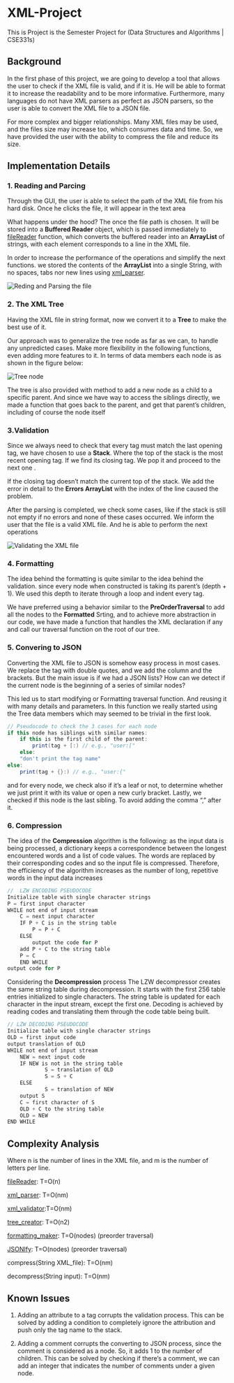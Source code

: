 # XML-Project
This is Project is the Semester Project for (Data Structures and Algorithms | CSE331s)
## Background
In the first phase of this project, we are going to develop a tool that allows the user to check if the XML file is valid, and if it is. He will be able to format it to increase the readability and to be more informative. Furthermore, many languages do not have XML parsers as perfect as JSON parsers, so the user is able to convert the XML file to a JSON file.

For more complex and bigger relationships. Many XML files may be used, and the files size may increase too, which consumes data and time. So, we have provided the user with the ability to compress the file and reduce its size.

## Implementation Details
### 1. Reading and Parcing
Through the GUI, the user is able to select the path of the XML file from his hard disk. Once he clicks the file, it will appear in the text area

What happens under the hood?  The once the file path is chosen. It will be stored into a **Buffered Reader** object, which is passed immediately to [fileReader](https://github.com/0ssamaak0/XML-Project/blob/main/Phase1_1.java#L68) function, which converts the buffered reader into an **ArrayList** of strings, with each element corresponds to a line in the XML file.

In order to increase the performance of the operations and simplify the next functions. we stored the contents of the **ArrayList** into a single String, with no spaces, tabs nor new lines using [xml_parser](https://github.com/0ssamaak0/XML-Project/blob/main/Phase1_1.java#L81).

![Reding and Parsing the file](https://github.com/0ssamaak0/XML-Project/blob/main/Reding_and_Parsing_the_file.png)

### 2.	The XML Tree
Having the XML file in string format, now we convert it to a **Tree** to make the best use of it.

Our approach was to generalize the tree node as far as we can, to handle any unpredicted cases. Make more flexibility in the following functions, even adding more features to it.
In terms of data members each node is as shown in the figure below:

![Tree node](https://github.com/0ssamaak0/XML-Project/blob/main/Tree_node.png)

The tree is also provided with method to add a new node as a child to a specific parent. And since we have way to access the siblings directly, we made a function that goes back to the parent, and get that parent’s children, including of course the node itself

### 3.Validation
Since we always need to check that every tag must match the last opening tag, we have chosen to use a **Stack**. Where the top of the stack is the most recent opening tag. If we find its closing tag. We pop it and proceed to the next one .

If the closing tag doesn’t match the current top of the stack. We add the error in detail to the **Errors ArrayList** with the index of the line caused the problem.

After the parsing is completed, we check some cases, like if the stack is still not empty if no errors and none of these cases occurred. We inform the user that the file is a valid XML file. And he is able to perform the next operations

![Validating the XML file](https://github.com/0ssamaak0/XML-Project/blob/main/Validating_the_XML_file.png)

### 4. Formatting
The idea behind the formatting is quite similar to the idea behind the validation. since every node when constructed is taking its parent’s (depth + 1). We used this depth to iterate through a loop and indent every tag. 

We have preferred using a behavior similar to the **PreOrderTraversal** to add all the nodes to the **Formatted** Srting, and to achieve more abstraction in our code, we have made a function that handles the XML declaration if any and call our traversal function on the root of our tree.

### 5. Convering to JSON
Converting the XML file to JSON is somehow easy process in most cases. We replace the tag with double quotes, and we add the column and the brackets. But the main issue is if we had a JSON lists? How can we detect if the current node is the beginning of a series of similar nodes?

This led us to start modifying or Formatting traversal function. And reusing it with many details and parameters. In this function we really started using the Tree data members which may seemed to be trivial in the first look.


```Java
// Pseudocode to check the 3 cases for each node
if this node has siblings with similar names:
    if this is the first child of the parent:
        print(tag + [:) // e.g., "user:["
    else:
    "don't print the tag name"
else:
    print(tag + {}:) // e.g., "user:{"
```

and for every node, we check also if it’s a leaf or not, to determine whether we just print it with its value or open a new curly bracket.
Lastly, we checked if this node is the last sibling. To avoid adding the comma “,” after it.

### 6. Compression
The idea of the **Compression** algorithm is the following: as the input data is being processed, a dictionary keeps a correspondence between the longest encountered words and a list of code values. The words are replaced by their corresponding codes and so the input file is compressed. Therefore, the efficiency of the algorithm increases as the number of long, repetitive words in the input data increases

```Java
//  LZW ENCODING PSEUDOCODE
Initialize table with single character strings
P = first input character
WHILE not end of input stream
    C = next input character
    IF P + C is in the string table
        P = P + C
    ELSE
        output the code for P
    add P + C to the string table
    P = C
    END WHILE
output code for P 
```

Considering the **Decompression** process The LZW decompressor creates the same string table during decompression. It starts with the first 256 table entries initialized to single characters. The string table is updated for each character in the input stream, except the first one. Decoding is achieved by reading codes and translating them through the code table being built.

```Java
// LZW DECODING PSEUDOCODE
Initialize table with single character strings
OLD = first input code
output translation of OLD
WHILE not end of input stream
    NEW = next input code
    IF NEW is not in the string table
            S = translation of OLD
            S = S + C
    ELSE
            S = translation of NEW
    output S
    C = first character of S
    OLD + C to the string table
    OLD = NEW
END WHILE
```
## Complexity Analysis
Where n is the number of lines in the XML file, and m is the number of letters per line.

[fileReader](https://github.com/0ssamaak0/XML-Project/blob/main/Phase1_1.java#L68): T=O(n)

[xml_parser](https://github.com/0ssamaak0/XML-Project/blob/main/Phase1_1.java#L81): T=O(nm)

[xml_validator](https://github.com/0ssamaak0/XML-Project/blob/main/Phase1_1.java#L133):T=O(nm)

[tree_creator](https://github.com/0ssamaak0/XML-Project/blob/main/Phase1_1.java#L269): T=O(n2)   

[formatting_maker](https://github.com/0ssamaak0/XML-Project/blob/main/Phase1_1.java#L391): T=O(nodes) (preorder traversal)

[JSONIfy]((https://github.com/0ssamaak0/XML-Project/blob/main/Phase1_1.java#L445)): T=O(nodes) (preorder traversal)

compress(String XML_file): T=O(nm)

decompress(String input): T=O(nm)

## Known Issues
1. Adding an attribute to a tag corrupts the validation process. This can be solved by adding a condition to completely ignore the attribution and push only the tag name to the stack.

2. Adding a comment corrupts the converting to JSON process, since the comment is considered as a node. So, it adds 1 to the number of children. This can be solved by checking if there’s a comment, we can add an integer that indicates the number of comments under a given node.

